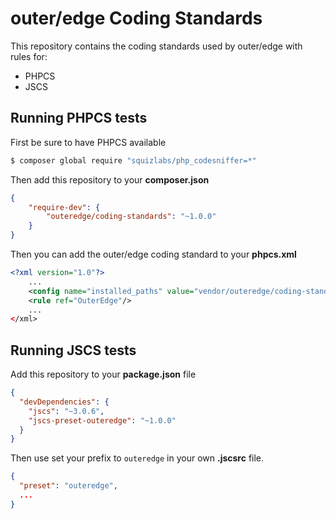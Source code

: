 # outer/edge Coding Standards

This repository contains the coding standards used by outer/edge with rules for:

 - PHPCS
 - JSCS
 
## Running PHPCS tests

First be sure to have PHPCS available

```bash
$ composer global require "squizlabs/php_codesniffer=*"
```

Then add this repository to your **composer.json**

```json
{
    "require-dev": {
        "outeredge/coding-standards": "~1.0.0"
    }
}
```

Then you can add the outer/edge coding standard to your **phpcs.xml**

```xml
<?xml version="1.0"?>
    ...
    <config name="installed_paths" value="vendor/outeredge/coding-standards"/>
    <rule ref="OuterEdge"/>
    ...
</xml>
```

## Running JSCS tests

Add this repository to your **package.json** file

```json
{
  "devDependencies": {
    "jscs": "~3.0.6",
    "jscs-preset-outeredge": "~1.0.0"
  }
}
```

Then use set your prefix to `outeredge` in your own **.jscsrc** file.

```json
{
  "preset": "outeredge",
  ...
}
```
